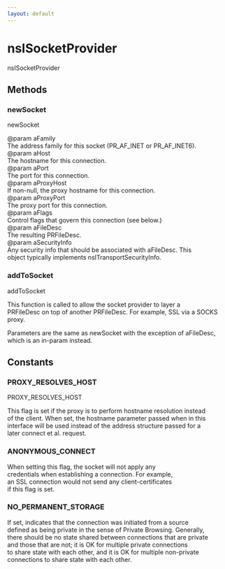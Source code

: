 ```yaml
---
layout: default
---
```


# nsISocketProvider #
  
nsISocketProvider  
  

## Methods ##

### newSocket ###
  
newSocket  
  
@param aFamily  
       The address family for this socket (PR_AF_INET or PR_AF_INET6).  
@param aHost  
       The hostname for this connection.  
@param aPort  
       The port for this connection.  
@param aProxyHost  
       If non-null, the proxy hostname for this connection.  
@param aProxyPort  
       The proxy port for this connection.  
@param aFlags  
       Control flags that govern this connection (see below.)  
@param aFileDesc  
       The resulting PRFileDesc.  
@param aSecurityInfo  
       Any security info that should be associated with aFileDesc.  This  
       object typically implements nsITransportSecurityInfo.  
  

### addToSocket ###
  
addToSocket  
  
This function is called to allow the socket provider to layer a  
PRFileDesc on top of another PRFileDesc.  For example, SSL via a SOCKS  
proxy.  
  
Parameters are the same as newSocket with the exception of aFileDesc,  
which is an in-param instead.  
  

## Constants ##

### PROXY_RESOLVES_HOST ###
  
PROXY_RESOLVES_HOST  
  
This flag is set if the proxy is to perform hostname resolution instead  
of the client.  When set, the hostname parameter passed when in this  
interface will be used instead of the address structure passed for a  
later connect et al. request.  
  

### ANONYMOUS_CONNECT ###
  
When setting this flag, the socket will not apply any  
credentials when establishing a connection. For example,  
an SSL connection would not send any client-certificates  
if this flag is set.  
  

### NO_PERMANENT_STORAGE ###
  
If set, indicates that the connection was initiated from a source  
defined as being private in the sense of Private Browsing. Generally,  
there should be no state shared between connections that are private  
and those that are not; it is OK for multiple private connections  
to share state with each other, and it is OK for multiple non-private  
connections to share state with each other.  
  
